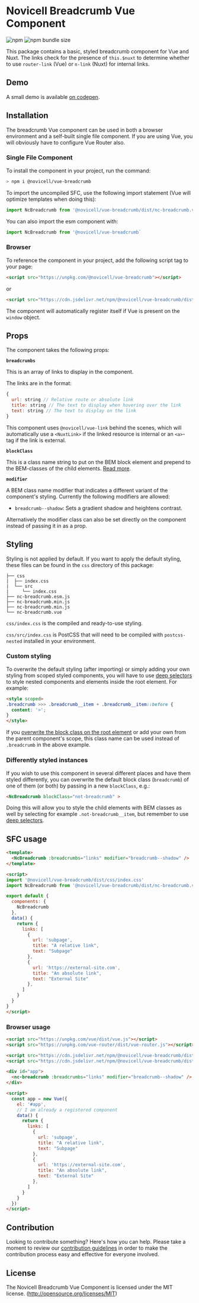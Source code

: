 # Novicell Breadcrumb Vue Component

![npm](https://img.shields.io/npm/v/@novicell/vue-breadcrumb) ![npm bundle size](https://img.shields.io/bundlephobia/min/@novicell/vue-breadcrumb)

This package contains a basic, styled breadcrumb component for Vue and Nuxt. The links check for the presence of `this.$nuxt` to determine whether to use `router-link` (Vue) or `n-link` (Nuxt) for internal links.

## Demo
A small demo is available [on codepen](https://codepen.io/Novicell/pen/ExNPRoN "codepen.io").

## Installation
The breadcrumb Vue component can be used in both a browser environment and a self-built single file component. If you are using Vue, you will obviously have to configure Vue Router also.

### Single File Component
To install the component in your project, run the command:

```bash
> npm i @novicell/vue-breadcrumb
```

To import the uncompiled SFC, use the following import statement (Vue will optimize templates when doing this):
```js
import NcBreadcrumb from '@novicell/vue-breadcrumb/dist/nc-breadcrumb.vue`
```

You can also import the esm component with:
```js
import NcBreadcrumb from '@novicell/vue-breadcrumb`
```

### Browser
To reference the component in your project, add the following script tag to your page:
```html
<script src="https://unpkg.com/@novicell/vue-breadcrumb"></script>
```
or
```html
<script src="https://cdn.jsdelivr.net/npm/@novicell/vue-breadcrumb/dist/nc-breadcrumb.min.js"></script>
```

The component will automatically register itself if Vue is present on the `window` object.

## Props
The component takes the following props:

**`breadcrumbs`**

This is an array of links to display in the component.

The links are in the format:
```js
{
  url: string // Relative route or absolute link
  title: string // The text to display when hovering over the link
  text: string // The text to display on the link
}
```

This component uses `@novicell/vue-link` behind the scenes, which will automatically use a `<NuxtLink>` if the linked resource is internal or an `<a>`-tag if the link is external.

**`blockClass`**

This is a class name string to put on the BEM block element and prepend to the BEM-classes of the child elements. [Read more](#differently-styled-instances).

**`modifier`**

A BEM class name modifier that indicates a different variant of the component's styling.
Currently the following modifiers are allowed:
- `breadcrumb--shadow`: Sets a gradient shadow and heightens contrast.

Alternatively the modifier class can also be set directly on the component instead of passing it in as a prop.

## Styling
Styling is not applied by default. If you want to apply the default styling, these files can be found in the `css` directory of this package:
```
├── css
|  ├── index.css
|  └── src
|     └── index.css
├── nc-breadcrumb.esm.js
├── nc-breadcrumb.min.js
├── nc-breadcrumb.min.js
└── nc-breadcrumb.vue
```

`css/index.css` is the compiled and ready-to-use styling.

`css/src/index.css` is PostCSS that will need to be compiled with `postcss-nested` installed in your environment.

### Custom styling
To overwrite the default styling (after importing) or simply adding your own styling from scoped styled components, you will have to use [deep selectors](https://vue-loader.vuejs.org/guide/scoped-css.html#deep-selectors "Vue docs") to style nested components and elements inside the root element. For example:

```html
<style scoped>
.breadcrumb >>> .breadcrumb__item + .breadcrumb__item::before {
  content: '>';
}
</style>
```

If you [overwrite the block class on the root element](#differently-styled-instances) or add your own from the parent component's scope, this class name can be used instead of `.breadcrumb` in the above example.

### Differently styled instances

If you wish to use this component in several different places and have them styled differently, you can overwrite the default block class (`breadcrumb`) of one of them (or both) by passing in a new `blockClass`, e.g.:

```html
<NcBreadcrumb blockClass="not-breadcrumb" >
```

Doing this will allow you to style the child elements with BEM classes as well by selecting for example `.not-breadcrumb__item`, but remember to use [deep selectors](#custom-styling).

## SFC usage
```html
<template>
  <NcBreadcrumb :breadcrumbs="links" modifier="breadcrumb--shadow" />
</template>

<script>
import '@novicell/vue-breadcrumb/dist/css/index.css'
import NcBreadcrumb from '@novicell/vue-breadcrumb/dist/nc-breadcrumb.vue'

export default {
  components: {
    NcBreadcrumb
  },
  data() {
    return {
      links: [
        {
          url: 'subpage',
          title: "A relative link",
          text: "Subpage"
        },
        {
          url: 'https://external-site.com',
          title: "An absolute link",
          text: "External Site"
        },
      ]
    }
  }
}
</script>
```
### Browser usage
```html
<script src="https://unpkg.com/vue/dist/vue.js"></script>
<script src="https://unpkg.com/vue-router/dist/vue-router.js"></script>

<script src="https://cdn.jsdelivr.net/npm/@novicell/vue-breadcrumb/dist/nc-breadcrumb.min.js"></script>
<script src="https://cdn.jsdelivr.net/npm/@novicell/vue-breadcrumb/dist/css/index.css"></script>

<div id="app">
  <nc-breadcrumb :breadcrumbs="links" modifier="breadcrumb--shadow" />
</div>

<script>
  const app = new Vue({
    el: '#app',
    // I am already a registered component
    data() {
      return {
        links: [
          {
            url: 'subpage',
            title: "A relative link",
            text: "Subpage"
          },
          {
            url: 'https://external-site.com',
            title: "An absolute link",
            text: "External Site"
          },
        ]
      }
    }
  })
</script>
```

## Contribution
Looking to contribute something? Here's how you can help. Please take a moment to review our [contribution guidelines](https://github.com/Novicell/novicell-frontend/wiki/Contribution-guidelines) in order to make the contribution process easy and effective for everyone involved.

## License
The Novicell Breadcrumb Vue Component is licensed under the MIT license. (http://opensource.org/licenses/MIT)
